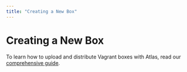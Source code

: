 ```yaml
---
title: "Creating a New Box"
---
```

# Creating a New Box

To learn how to upload and distribute Vagrant boxes with Atlas, read our
[comprehensive guide](/help/guides/vagrant-box-create-and-distribute).

